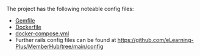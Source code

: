 The project has the following noteable config files:

- [Gemfile](https://github.com/eLearning-Plus/MemberHub/blob/main/Gemfile)
- [Dockerfile](https://github.com/eLearning-Plus/MemberHub/blob/main/Dockerfile)
- [docker-compose.yml](https://github.com/eLearning-Plus/MemberHub/blob/main/docker-compose.yml)
- Further rails config files can be found at https://github.com/eLearning-Plus/MemberHub/tree/main/config